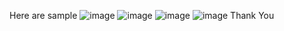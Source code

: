 Here are sample 
![image](https://github.com/user-attachments/assets/b1e8cc0c-2ffb-4863-96e8-402c0f90d7fd)
![image](https://github.com/user-attachments/assets/97e7efa4-bff1-44fb-ba72-7fe66523bd10)
![image](https://github.com/user-attachments/assets/02d849dc-18b4-41aa-9bd9-b5c69ff2c18b)
![image](https://github.com/user-attachments/assets/5bd68dea-3e18-453e-bfac-56167e9cd0c4)
Thank You
